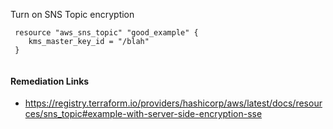 
Turn on SNS Topic encryption

```hcl
 resource "aws_sns_topic" "good_example" {
 	kms_master_key_id = "/blah"
 }
 
```

#### Remediation Links
 - https://registry.terraform.io/providers/hashicorp/aws/latest/docs/resources/sns_topic#example-with-server-side-encryption-sse

